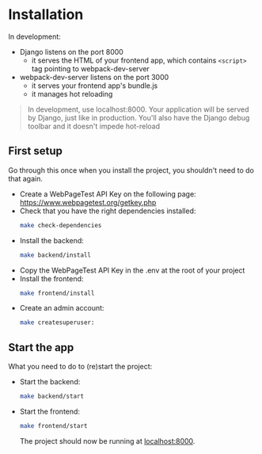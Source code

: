 # Installation

In development:

- Django listens on the port 8000
  - it serves the HTML of your frontend app, which contains `<script>` tag pointing to webpack-dev-server
- webpack-dev-server listens on the port 3000
  - it serves your frontend app's bundle.js
  - it manages hot reloading

> In development, use localhost:8000. Your application will be served by Django, just like in production. You'll also have the Django debug toolbar and it doesn't impede hot-reload

## First setup

Go through this once when you install the project, you shouldn't need to do that again.

- Create a WebPageTest API Key on the following page: https://www.webpagetest.org/getkey.php
- Check that you have the right dependencies installed:
  ```bash
  make check-dependencies
  ```
- Install the backend:
  ```bash
  make backend/install
  ```
- Copy the WebPageTest API Key in the .env at the root of your project
- Install the frontend:
  ```bash
  make frontend/install
  ```
- Create an admin account:
  ```bash
  make createsuperuser:
  ```

## Start the app

What you need to do to (re)start the project:

- Start the backend:
  ```bash
  make backend/start
  ```
- Start the frontend:

  ```bash
  make frontend/start
  ```

  The project should now be running at [localhost:8000](http://localhost:8000).
